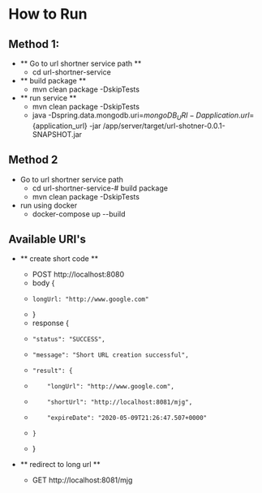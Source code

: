 # How to Run

## Method 1:
- ** Go to url shortner service path **
    - cd url-shortner-service
- ** build package **
    - mvn clean package -DskipTests
- ** run service **
    - mvn clean package -DskipTests
    - java -Dspring.data.mongodb.uri=${mongoDB_URI} -Dapplication.url=${application_url} -jar /app/server/target/url-shotner-0.0.1-SNAPSHOT.jar

## Method 2
- Go to url shortner service path
    - cd url-shortner-service-# build package
    - mvn clean package -DskipTests
- run using docker 
    - docker-compose up --build


## Available URI's

- ** create short code **
    + POST http://localhost:8080
    + body {
    +     longUrl: "http://www.google.com"
    + }
    + response {
    +     "status": "SUCCESS",
    +     "message": "Short URL creation successful",
    +     "result": {
    +         "longUrl": "http://www.google.com",
    +         "shortUrl": "http://localhost:8081/mjg",
    +         "expireDate": "2020-05-09T21:26:47.507+0000"
    +     }
    + }


- ** redirect to long url **
    + GET http://localhost:8081/mjg